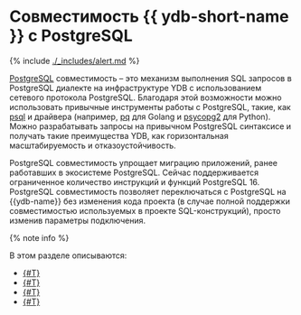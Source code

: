 # Совместимость {{ ydb-short-name }} с PostgreSQL

{% include [./_includes/alert.md](./_includes/alert_preview.md) %}

[PostgreSQL](https://www.postgresql.org) совместимость – это механизм выполнения SQL запросов в PostgreSQL диалекте на инфраструктуре YDB с использованием сетевого протокола PostgreSQL. Благодаря этой возможности можно использовать привычные инструменты работы с PostgreSQL, такие, как [psql](https://www.postgresql.org/docs/14/app-psql.html) и драйвера (например, [pq](https://github.com/lib/pq) для Golang и [psycopg2](https://pypi.org/project/psycopg2/) для Python). Можно разрабатывать запросы на привычном PostgreSQL синтаксисе и получать такие преимущества YDB, как горизонтальная масштабируемость и отказоустойчивость.

PostgreSQL совместимость упрощает миграцию приложений, ранее работавших в экосистеме PostgreSQL. Сейчас поддерживается ограниченное количество инструкций и функций PostgreSQL 16. PostgreSQL совместимость позволяет переключаться с PostgreSQL на {{ydb-name}} без изменения кода проекта (в случае полной поддержки совместимостью используемых в проекте SQL-конструкций), просто изменив параметры подключения.

{% note info %}



В этом разделе описываются:
- [{#T}](connect.md)
- [{#T}](interoperability.md)
- [{#T}](functions.md)
- [{#T}](import.md)
